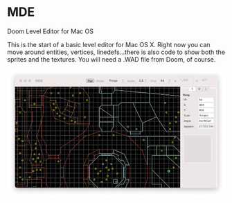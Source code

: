 # MDE
Doom Level Editor for Mac OS

This is the start of a basic level editor for Mac OS X. Right now you can move around entities, vertices, linedefs...there is also code to show both the sprites and the textures. You will need a .WAD file from Doom, of course.

![Alt text](MDE_SCREENSHOT.png?raw=true "Screenshot")

